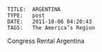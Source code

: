     
    TITLE: 	ARGENTINA	
    TYPE: 	post	
    DATE: 	2011-10-06 04:20:43	
    TAGS: 	The America’s Region	




Congress Rental Argentina



